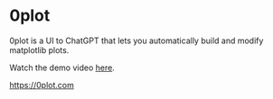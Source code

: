 # 0plot
0plot is a UI to ChatGPT that lets you automatically build and modify matplotlib plots. 

Watch the demo video [here](https://twitter.com/OfirPress/status/1640665491290112005). 

https://0plot.com 

